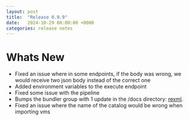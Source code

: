 ```yaml
---
layout: post
title:  "Release 0.9.9"
date:   2024-10-29 00:00:00 +0000
categories: release notes
---
```


# Whats New

- Fixed an issue where in some endpoints, if the body was wrong, we would receive two json body instead of the correct one
- Added environment variables to the execute endpoint
- Fixed some issue with the pipeline
- Bumps the bundler group with 1 update in the /docs directory: [rexml](https://github.com/ruby/rexml).
- Fixed an issue where the name of the catalog would be wrong when importing vms


